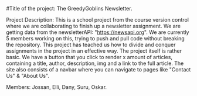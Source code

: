 #Title of the project: The GreedyGoblins Newsletter.

Project Description: This is a school project from the course version control where we are collaborating to finish up a newsletter assignment. We are getting data from the newsletterAPI: "https://newsapi.org". We are currently 5 members working on this, trying to push and pull code without breaking the repository. This project has teached us how to divide and conquer assignments in the project in an effective way. The project itself is rather basic. We have a button that you click to render x amount of articles, containing a title, author, description, img and a link to the full article. The site also consists of a navbar where you can navigate to pages like "Contact Us" & "About Us".   

Members: Jossan, Elli, Dany, Suru, Oskar.

